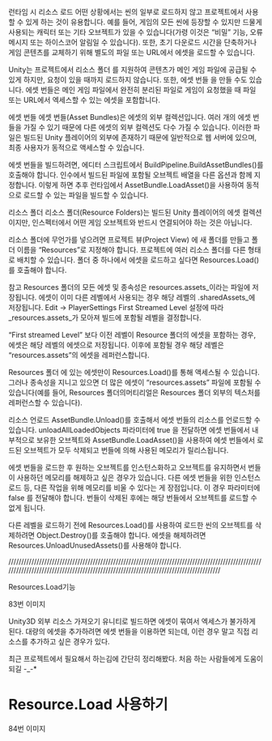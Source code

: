 런타임 시 리소스 로드
어떤 상황에서는 씬의 일부로 로드하지 않고 프로젝트에서 사용할 수 있게 하는 것이 유용합니다. 예를 들어, 게임의 모든 씬에 등장할 수 있지만 드물게 사용되는 캐릭터 또는 기타 오브젝트가 있을 수 있습니다(가령 이것은 “비밀” 기능, 오류 메시지 또는 하이스코어 알림일 수 있습니다). 또한, 초기 다운로드 시간을 단축하거나 게임 콘텐츠를 교체하기 위해 별도의 파일 또는 URL에서 에셋을 로드할 수 있습니다.

Unity는 프로젝트에서 리소스 폴더 를 지원하여 콘텐츠가 메인 게임 파일에 공급될 수 있게 하지만, 요청이 있을 때까지 로드하지 않습니다. 또한, 에셋 번들 을 만들 수도 있습니다. 에셋 번들은 메인 게임 파일에서 완전히 분리된 파일로 게임이 요청했을 때 파일 또는 URL에서 엑세스할 수 있는 에셋을 포함합니다.

에셋 번들
에셋 번들(Asset Bundles)은 에셋의 외부 컬렉션입니다. 여러 개의 에셋 번들을 가질 수 있기 때문에 다른 에셋의 외부 컬렉션도 다수 가질 수 있습니다. 이러한 파일은 빌드된 Unity 플레이어의 외부에 존재하기 때문에 일반적으로 웹 서버에 있으며, 최종 사용자가 동적으로 액세스할 수 있습니다.

에셋 번들을 빌드하려면, 에디터 스크립트에서 BuildPipeline.BuildAssetBundles()를 호출해야 합니다. 인수에서 빌드된 파일에 포함될 오브젝트 배열을 다른 옵션과 함께 지정합니다. 이렇게 하면 추후 런타임에서 AssetBundle.LoadAsset()을 사용하여 동적으로 로드할 수 있는 파일을 빌드할 수 있습니다.

리소스 폴더
리소스 폴더(Resource Folders)는 빌드된 Unity 플레이어의 에셋 컬렉션이지만, 인스펙터에서 어떤 게임 오브젝트와 반드시 연결되어야 하는 것은 아닙니다.

리소스 폴더에 무언가를 넣으려면 프로젝트 뷰(Project View) 에 새 폴더를 만들고 폴더 이름을 “Resources”로 지정해야 합니다. 프로젝트에 여러 리소스 폴더를 다른 형태로 배치할 수 있습니다. 폴더 중 하나에서 에셋을 로드하고 싶다면 Resources.Load()를 호출해야 합니다.

참고
Resources 폴더의 모든 에셋 및 종속성은 resources.assets_이라는 파일에 저장됩니다. 에셋이 이미 다른 레벨에서 사용되는 경우 해당 레벨의 .sharedAssets_에 저장됩니다. Edit -> PlayerSettings First Streamed Level 설정에 따라 _resources.assets_가 모아져 빌드에 포함될 레벨을 결정합니다.

“First streamed Level” 보다 이전 레벨이 Resource 폴더의 ​​에셋을 포함하는 경우, 에셋은 해당 레벨의 에셋으로 저장됩니다. 이후에 포함될 경우 해당 레벨은 “resources.assets”의 에셋을 레퍼런스합니다.



Resources 폴더 에 있는 에셋만이 Resources.Load()를 통해 액세스될 수 있습니다. 그러나 종속성을 지니고 있으면 더 많은 에셋이 “resources.assets” 파일에 포함될 수 있습니다(예를 들어, Resources 폴더의 ​​머티리얼은 Resources 폴더 외부의 텍스처를 레퍼런스할 수 있습니다).

리소스 언로드
AssetBundle.Unload()를 호출해서 에셋 번들의 리소스를 언로드할 수 있습니다. unloadAllLoadedObjects 파라미터에 true 을 전달하면 에셋 번들에서 내부적으로 보유한 오브젝트와 AssetBundle.LoadAsset()을 사용하여 에셋 번들에서 로드된 오브젝트가 모두 삭제되고 번들에 의해 사용된 메모리가 릴리스됩니다.

에셋 번들을 로드한 후 원하는 오브젝트를 인스턴스화하고 오브젝트를 유지하면서 번들이 사용하던 메모리를 해제하고 싶은 경우가 있습니다. 다른 에셋 번들을 위한 인스턴스 로드 등, 다른 작업을 위해 메모리를 비울 수 있다는 게 장점입니다. 이 경우 파라미터에 false 를 전달해야 합니다. 번들이 삭제된 후에는 해당 번들에서 오브젝트를 로드할 수 없게 됩니다.

다른 레벨을 로드하기 전에 Resources.Load()를 사용하여 로드한 씬의 오브젝트를 삭제하려면 Object.Destroy()를 호출해야 합니다. 에셋을 해제하려면 Resources.UnloadUnusedAssets()를 사용해야 합니다.





//////////////////////////////////////////////////////////////////////////////////////////////////////////////////////////////////////////////////////////////////////////////////////


Resources.Load기능



83번 이미지


Unity3D 외부 리소스 가져오기
유니티로 빌드하면 에셋이 묶여서 엑세스가 불가하게 된다.
대량의 에셋을 추가하려면 에셋 번들을 이용하면 되는데,
이런 경우 말고 직접 리소스를 추가하고 싶은 경우가 있다.

최근 프로젝트에서 필요해서 하는김에 간단히 정리해봤다.
처음 하는 사람들에게 도움이 되길 -_-*

# Resource.Load 사용하기


84번 이미지